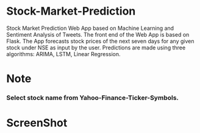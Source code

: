 # Stock-Market-Prediction

Stock Market Prediction Web App based on Machine Learning and Sentiment Analysis of Tweets. The front end of the Web App is based on Flask. The App forecasts stock prices of the next seven days for any given stock under NSE as input by the user. Predictions are made using three algorithms: ARIMA, LSTM, Linear Regression. 

# Note

### Select stock name from Yahoo-Finance-Ticker-Symbols.

# ScreenShot

